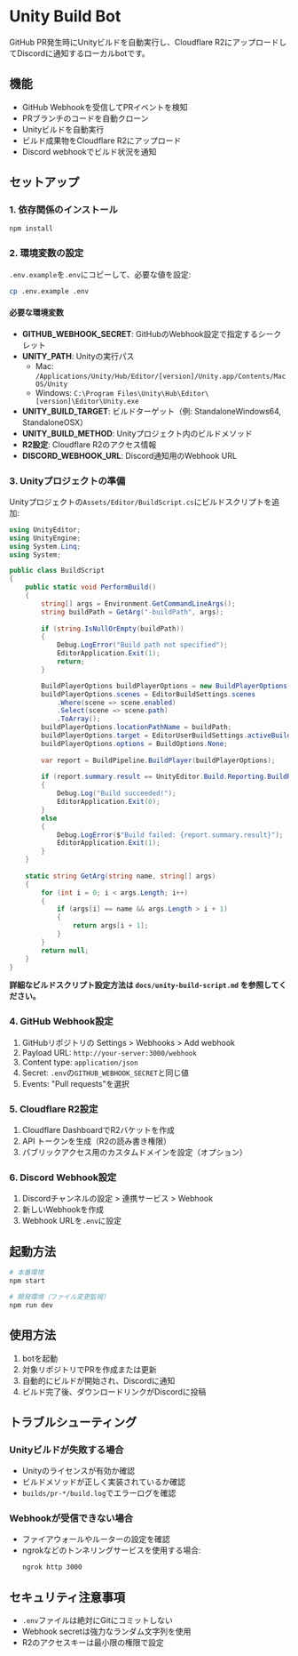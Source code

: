 # Unity Build Bot

GitHub PR発生時にUnityビルドを自動実行し、Cloudflare R2にアップロードしてDiscordに通知するローカルbotです。

## 機能

- GitHub Webhookを受信してPRイベントを検知
- PRブランチのコードを自動クローン
- Unityビルドを自動実行
- ビルド成果物をCloudflare R2にアップロード
- Discord webhookでビルド状況を通知

## セットアップ

### 1. 依存関係のインストール

```bash
npm install
```

### 2. 環境変数の設定

`.env.example`を`.env`にコピーして、必要な値を設定:

```bash
cp .env.example .env
```

#### 必要な環境変数

- **GITHUB_WEBHOOK_SECRET**: GitHubのWebhook設定で指定するシークレット
- **UNITY_PATH**: Unityの実行パス
  - Mac: `/Applications/Unity/Hub/Editor/[version]/Unity.app/Contents/MacOS/Unity`
  - Windows: `C:\Program Files\Unity\Hub\Editor\[version]\Editor\Unity.exe`
- **UNITY_BUILD_TARGET**: ビルドターゲット（例: StandaloneWindows64, StandaloneOSX）
- **UNITY_BUILD_METHOD**: Unityプロジェクト内のビルドメソッド
- **R2設定**: Cloudflare R2のアクセス情報
- **DISCORD_WEBHOOK_URL**: Discord通知用のWebhook URL

### 3. Unityプロジェクトの準備

Unityプロジェクトの`Assets/Editor/BuildScript.cs`にビルドスクリプトを追加:

```csharp
using UnityEditor;
using UnityEngine;
using System.Linq;
using System;

public class BuildScript
{
    public static void PerformBuild()
    {
        string[] args = Environment.GetCommandLineArgs();
        string buildPath = GetArg("-buildPath", args);
        
        if (string.IsNullOrEmpty(buildPath))
        {
            Debug.LogError("Build path not specified");
            EditorApplication.Exit(1);
            return;
        }

        BuildPlayerOptions buildPlayerOptions = new BuildPlayerOptions();
        buildPlayerOptions.scenes = EditorBuildSettings.scenes
            .Where(scene => scene.enabled)
            .Select(scene => scene.path)
            .ToArray();
        buildPlayerOptions.locationPathName = buildPath;
        buildPlayerOptions.target = EditorUserBuildSettings.activeBuildTarget;
        buildPlayerOptions.options = BuildOptions.None;
        
        var report = BuildPipeline.BuildPlayer(buildPlayerOptions);
        
        if (report.summary.result == UnityEditor.Build.Reporting.BuildResult.Succeeded)
        {
            Debug.Log("Build succeeded!");
            EditorApplication.Exit(0);
        }
        else
        {
            Debug.LogError($"Build failed: {report.summary.result}");
            EditorApplication.Exit(1);
        }
    }
    
    static string GetArg(string name, string[] args)
    {
        for (int i = 0; i < args.Length; i++)
        {
            if (args[i] == name && args.Length > i + 1)
            {
                return args[i + 1];
            }
        }
        return null;
    }
}
```

**詳細なビルドスクリプト設定方法は `docs/unity-build-script.md` を参照してください。**

### 4. GitHub Webhook設定

1. GitHubリポジトリの Settings > Webhooks > Add webhook
2. Payload URL: `http://your-server:3000/webhook`
3. Content type: `application/json`
4. Secret: `.env`の`GITHUB_WEBHOOK_SECRET`と同じ値
5. Events: "Pull requests"を選択

### 5. Cloudflare R2設定

1. Cloudflare DashboardでR2バケットを作成
2. API トークンを生成（R2の読み書き権限）
3. パブリックアクセス用のカスタムドメインを設定（オプション）

### 6. Discord Webhook設定

1. Discordチャンネルの設定 > 連携サービス > Webhook
2. 新しいWebhookを作成
3. Webhook URLを`.env`に設定

## 起動方法

```bash
# 本番環境
npm start

# 開発環境（ファイル変更監視）
npm run dev
```

## 使用方法

1. botを起動
2. 対象リポジトリでPRを作成または更新
3. 自動的にビルドが開始され、Discordに通知
4. ビルド完了後、ダウンロードリンクがDiscordに投稿

## トラブルシューティング

### Unityビルドが失敗する場合

- Unityのライセンスが有効か確認
- ビルドメソッドが正しく実装されているか確認
- `builds/pr-*/build.log`でエラーログを確認

### Webhookが受信できない場合

- ファイアウォールやルーターの設定を確認
- ngrokなどのトンネリングサービスを使用する場合:
  ```bash
  ngrok http 3000
  ```

## セキュリティ注意事項

- `.env`ファイルは絶対にGitにコミットしない
- Webhook secretは強力なランダム文字列を使用
- R2のアクセスキーは最小限の権限で設定